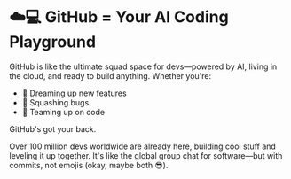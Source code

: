 # ☁️💻 GitHub = Your AI Coding Playground

GitHub is like the ultimate squad space for devs—powered by AI, living in the cloud, and ready to build anything. Whether you're:

- 🧠 Dreaming up new features
- 🐛 Squashing bugs
- 🤝 Teaming up on code

GitHub's got your back.

Over 100 million devs worldwide are already here, building cool stuff and leveling it up together. It's like the global group chat for software—but with commits, not emojis (okay, maybe both 😎).
